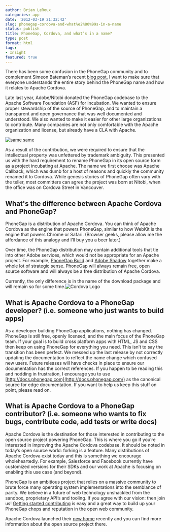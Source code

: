```yaml
---
author: Brian LeRoux
categories: app
date: '2012-03-19 21:32:42'
slug: phonegap-cordova-and-what%e2%80%99s-in-a-name
status: publish
title: PhoneGap, Cordova, and what’s in a name?
type: post
format: html
tags:
- Insight
featured: true
---
```


There has been some confusion in the PhoneGap community and to complement Simeon Bateman’s recent [blog post,](http://www.simb.net/2012/03/19/phonegap-vs-callback-vs-cordova/) I want to make sure that everyone understands the entire story behind the PhoneGap name and how it relates to Apache Cordova.

Late last year, Adobe/Nitobi donated the PhoneGap codebase to the Apache Software Foundation (ASF) for incubation. We wanted to ensure proper stewardship of the source of PhoneGap, and to maintain a transparent and open governance that was well documented and understood. We also wanted to make it easier for other large organizations to contribute. Many companies are not only comfortable with the Apache organization and license, but already have a CLA with Apache.

[![same same](/uploads/2012/03/pie.jpg)](/uploads/2012/03/pie.jpg)

As a result of the contribution, we were required to ensure that the intellectual property was unfettered by trademark ambiguity. This presented us with the hard requirement to rename PhoneGap in its open source form as a project incubating at Apache. The name we first choose was Apache Callback, which was dumb for a host of reasons and quickly the community renamed it to Cordova. While genesis stories of PhoneGap often vary with the teller, most committers can agree the project was born at Nitobi, when the office was on Cordova Street in Vancouver.

## What's the difference between Apache Cordova and PhoneGap?

PhoneGap is a distribution of Apache Cordova. You can think of Apache Cordova as the engine that powers PhoneGap, similar to how WebKit is the engine that powers Chrome or Safari. (Browser geeks, please allow me the affordance of this analogy and I’ll buy you a beer later.)

Over time, the PhoneGap distribution may contain additional tools that tie into other Adobe services, which would not be appropriate for an Apache project. For example, [PhoneGap Build](http://build.phonegap.com/) and [Adobe Shadow](http://labs.adobe.com/technologies/shadow/) together make a whole lot of strategic sense. PhoneGap will always remain free, open source software and will always be a free distribution of Apache Cordova.

Currently, the only difference is in the name of the download package and will remain so for some time.![Cordova Logo](http://incubator.apache.org/cordova/images/cordova_256.png)

## What is Apache Cordova to a PhoneGap developer? (i.e. someone who just wants to build apps)

As a developer building PhoneGap applications, nothing has changed. PhoneGap is still free, openly licensed, and the main focus of the PhoneGap team. If your goal is to build cross platform apps with HTML, JS and CSS then keep on using PhoneGap for everything you need. This isn’t to say the transition has been perfect. We messed up the last release by not correctly updating the documentation to reflect the name change which confused new users. Future releases will have checks in place to ensure our documentation has the correct references. If you happen to be reading this and nodding in frustration, I encourage you to use [http://docs.phonegap.com](http://docs.phonegap.com/) as the canonical source for edge documentation. If you want to help us keep this stuff on point, please read on.

## What is Apache Cordova to a PhoneGap contributor? (i.e. someone who wants to fix bugs, contribute code, add tests or write docs)

Apache Cordova is the destination for those interested in contributing to the open source project powering PhoneGap. This is where you go if you’re interested in improving the Apache Cordova codebase. It should be noted in today’s open source world: forking is a feature. Many distributions of Apache Cordova exist today and this is something we encourage wholeheartedly. For example, Salesforce and Facebook currently have customized versions for their SDKs and our work at Apache is focusing on enabling this use case (and beyond).

PhoneGap is an ambitious project that relies on a massive community to brute force many operating system implementations into the semblance of parity. We believe in a future of web technology unshackled from the sandbox, proprietary API’s and tooling. If you agree with our vision: then join us! [Getting started contributing](http://wiki.apache.org/cordova/ContributerWorkflow) is easy and a great way to build up your PhoneGap chops and reputation in the open web community.

Apache Cordova launched their [new home](http://incubator.apache.org/cordova) recently and you can find more information about the open source project there.
